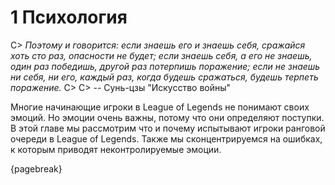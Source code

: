 # 1 Психология

C> *Поэтому и говорится: если знаешь его и знаешь себя, сражайся хоть сто раз,
опасности не будет; если знаешь себя, а его не знаешь, один раз победишь, другой раз
потерпишь поражение; если не знаешь ни себя, ни его, каждый раз, когда будешь сражаться,
будешь терпеть поражение.*
C>
C> -- Сунь-цзы "Искусство войны"

Многие начинающие игроки в League of Legends не понимают своих эмоций. Но эмоции очень важны, потому что они определяют поступки. В этой главе мы рассмотрим что и почему испытывают игроки ранговой очереди в League of Legends. Также мы сконцентрируемся на ошибках, к которым приводят неконтролируемые эмоции.

{pagebreak}